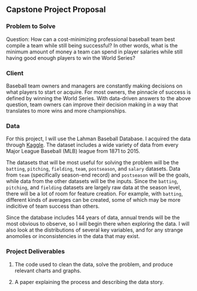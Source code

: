 ## Capstone Project Proposal

### Problem to Solve

Question: How can a cost-minimizing professional baseball team best compile
a team while still being successful? In other words, what is the minimum
amount of money a team can spend in player salaries while still
having good enough players to win the World Series?

### Client

Baseball team owners and managers are constantly making decisions on what
players to start or acquire. For most owners, the pinnacle of success is
defined by winning the World Series. With data-driven answers to the above
question, team owners can improve their decision making in a way that
translates to more wins and more championships.

### Data

For this project, I will use the Lahman Baseball Database. I acquired the data
through [Kaggle](https://www.kaggle.com/seanlahman/the-history-of-baseball/data).
The dataset includes a wide variety of data from every Major League Baseball
(MLB) league from 1871 to 2015.

The datasets that will be most useful for solving the problem will be the
`batting`, `pitching`, `fielding`, `team`, `postseason`, and `salary` datasets.
Data from `team` (specifically season-end record) and `postseason` will
be the goals, while data from the other datasets will be the inputs. Since
the `batting`, `pitching`, and `fielding` datasets are largely raw data
at the season level, there will be a lot of room for feature creation. For
example, with `batting`, different kinds of averages can be created, some
of which may be more indicitive of team success than others.

Since the database includes 144 years of data, annual trends will be the most
obvious to observe, so I will begin there when exploring the data. I will
also look at the distributions of several key variables, and for any strange
anomolies or inconsistencies in the data that may exist.

### Project Deliverables

1. The code used to clean the data, solve the problem, and produce relevant
charts and graphs.

2. A paper explaining the process and describing the data story.
